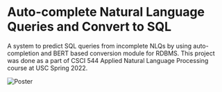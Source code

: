 # Auto-complete Natural Language Queries and Convert to SQL
A system to predict SQL queries from incomplete NLQs by using auto-completion and BERT based conversion module for RDBMS.
This project was done as a part of CSCI 544 Applied Natural Language Processing course at USC Spring 2022.

![Poster](https://github.com/Priya-SB/Auto-complete-NLQ-and-convert-to-SQL/blob/master/Poster/poster.png)
